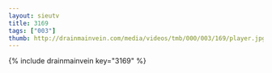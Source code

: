 ```yaml
--- 
layout: sieutv
title: 3169
tags: ["003"]
thumb: http://drainmainvein.com/media/videos/tmb/000/003/169/player.jpg
---
```

{% include drainmainvein key="3169" %} 
